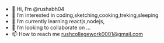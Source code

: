 - 👋 Hi, I’m @rushabh04
- 👀 I’m interested in coding,sketching,cooking,treking,sleeping
- 🌱 I’m currently learning reactjs,nodejs,
- 💞️ I’m looking to collaborate on ...
- 📫 How to reach me rushcollegework0001@gmail.com

<!---
rushabh04/rushabh04 is a ✨ special ✨ repository because its `README.md` (this file) appears on your GitHub profile.
You can click the Preview link to take a look at your changes.
--->
